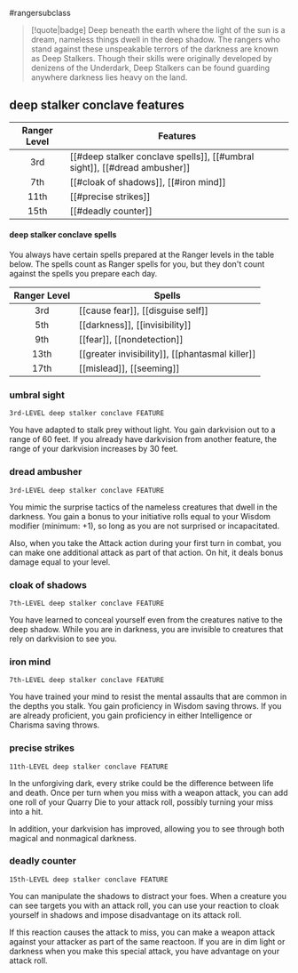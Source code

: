#rangersubclass

> [!quote|badge] 
> Deep beneath the earth where the light of the sun is a dream, nameless things dwell in the deep shadow. The rangers who stand against these unspeakable terrors of the darkness are known as Deep Stalkers. Though their skills were originally developed by denizens of the Underdark, Deep Stalkers can be found guarding anywhere darkness lies heavy on the land.
## deep stalker conclave features
| **Ranger Level** | **Features**                                                              |
| :--------------: | ------------------------------------------------------------------------- |
|       3rd        | [[#deep stalker conclave spells]], [[#umbral sight]], [[#dread ambusher]] |
|       7th        | [[#cloak of shadows]], [[#iron mind]]                                     |
|       11th       | [[#precise strikes]]                                                      |
|       15th       | [[#deadly counter]]                                                       |
#### deep stalker conclave spells
You always have certain spells prepared at the Ranger levels in the table below. The spells count as Ranger spells for you, but they don't count against the spells you prepare each day.

| **Ranger Level** | **Spells**                                      |
| :--------------: | ----------------------------------------------- |
|       3rd        | [[cause fear]], [[disguise self]]               |
|       5th        | [[darkness]], [[invisibility]]                  |
|       9th        | [[fear]], [[nondetection]]                      |
|       13th       | [[greater invisibility]], [[phantasmal killer]] |
|       17th       | [[mislead]], [[seeming]]                        |

### umbral sight
`3rd-LEVEL deep stalker conclave FEATURE`

You have adapted to stalk prey without light. You gain darkvision out to a range of 60 feet. If you already have darkvision from another feature, the range of your darkvision increases by 30 feet.
### dread ambusher
`3rd-LEVEL deep stalker conclave FEATURE`

You mimic the surprise tactics of the nameless creatures that dwell in the darkness. You gain a bonus to your initiative rolls equal to your Wisdom modifier (minimum: +1), so long as you are not surprised or incapacitated.

Also, when you take the Attack action during your first turn in combat, you can make one additional attack as part of that action. On hit, it deals bonus damage equal to your level.
### cloak of shadows
`7th-LEVEL deep stalker conclave FEATURE`

You have learned to conceal yourself even from the creatures native to the deep shadow. While you are in darkness, you are invisible to creatures that rely on darkvision to see you.
### iron mind
`7th-LEVEL deep stalker conclave FEATURE`

You have trained your mind to resist the mental assaults that are common in the depths you stalk. You gain proficiency in Wisdom saving throws. If you are already proficient, you gain proficiency in either Intelligence or Charisma saving throws.
### precise strikes
`11th-LEVEL deep stalker conclave FEATURE`

In the unforgiving dark, every strike could be the difference between life and death. Once per turn when you miss with a weapon attack, you can add one roll of your Quarry Die to your attack roll, possibly turning your miss into a hit.

In addition, your darkvision has improved, allowing you to see through both magical and nonmagical darkness.
### deadly counter
`15th-LEVEL deep stalker conclave FEATURE`

You can manipulate the shadows to distract your foes. When a creature you can see targets you with an attack roll, you can use your reaction to cloak yourself in shadows and impose disadvantage on its attack roll.

If this reaction causes the attack to miss, you can make a weapon attack against your attacker as part of the same reactoon. If you are in dim light or darkness when you make this special attack, you have advantage on your attack roll.
